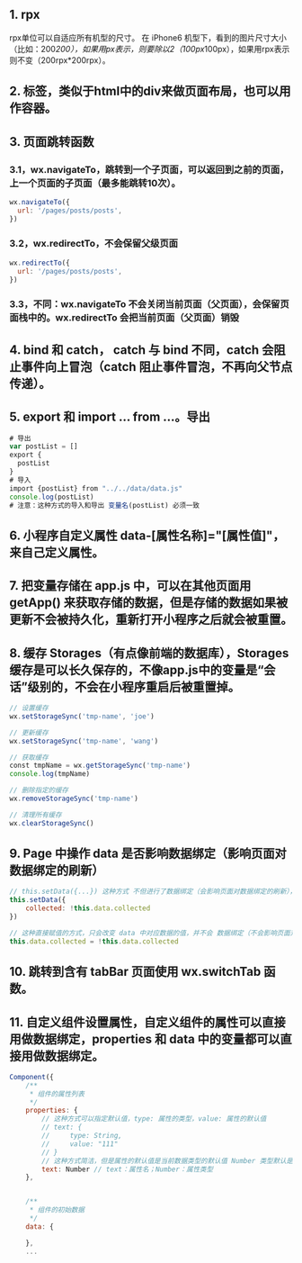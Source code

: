 ## 1.	rpx
rpx单位可以自适应所有机型的尺寸。
在 iPhone6 机型下，看到的图片尺寸大小（比如：200*200），如果用px表示，则要除以2（100px*100px），如果用rpx表示则不变（200rpx*200rpx）。
## 2.	<view>标签，类似于html中的div来做页面布局，也可以用作容器。
## 3.	页面跳转函数 
### 3.1，wx.navigateTo，跳转到一个子页面，可以返回到之前的页面，上一个页面的子页面（最多能跳转10次）。
```javascript
wx.navigateTo({
  url: '/pages/posts/posts',
})
```
### 3.2，wx.redirectTo，不会保留父级页面
```javascript
wx.redirectTo({
  url: '/pages/posts/posts',
})
```
### 3.3，不同：wx.navigateTo 不会关闭当前页面（父页面），会保留页面栈中的。wx.redirectTo 会把当前页面（父页面）销毁
## 4.	bind 和 catch， catch 与 bind 不同，catch 会阻止事件向上冒泡（catch 阻止事件冒泡，不再向父节点传递）。
## 5.	export 和 import ... from ...。导出
```javascript
# 导出
var postList = []
export {
  postList
}
# 导入
import {postList} from "../../data/data.js"
console.log(postList)
# 注意：这种方式的导入和导出 变量名(postList) 必须一致
```
## 6.	小程序自定义属性 data-[属性名称]="[属性值]"，来自己定义属性。
## 7.	把变量存储在 app.js 中，可以在其他页面用 getApp() 来获取存储的数据，但是存储的数据如果被更新不会被持久化，重新打开小程序之后就会被重置。
## 8.	缓存 Storages（有点像前端的数据库），Storages 缓存是可以长久保存的，不像app.js中的变量是“会话”级别的，不会在小程序重启后被重置掉。
```javascript
// 设置缓存
wx.setStorageSync('tmp-name', 'joe')

// 更新缓存
wx.setStorageSync('tmp-name', 'wang')

// 获取缓存
const tmpName = wx.getStorageSync('tmp-name')
console.log(tmpName)

// 删除指定的缓存
wx.removeStorageSync('tmp-name')

// 清理所有缓存
wx.clearStorageSync()
```
## 9.	Page 中操作 data 是否影响数据绑定（影响页面对数据绑定的刷新）
```javascript
// this.setData({...}) 这种方式 不但进行了数据绑定（会影响页面对数据绑定的刷新），还改变了 data 中对应的数据值
this.setData({
    collected: !this.data.collected
})

// 这种直接赋值的方式，只会改变 data 中对应数据的值，并不会 数据绑定（不会影响页面对数据绑定的刷新，页面不会有变化）
this.data.collected = !this.data.collected
```
## 10.	跳转到含有 tabBar 页面使用 wx.switchTab 函数。
## 11.	自定义组件设置属性，自定义组件的属性可以直接用做数据绑定，properties 和 data 中的变量都可以直接用做数据绑定。
```javascript
Component({
    /**
     * 组件的属性列表
     */
    properties: {
        // 这种方式可以指定默认值，type: 属性的类型，value: 属性的默认值
        // text: {
        //     type: String,
        //     value: "111"
        // }
        // 这种方式简洁，但是属性的默认值是当前数据类型的默认值 Number 类型默认是 “0”，String 默认值是 ""
        text: Number // text：属性名；Number：属性类型
    },


    /**
     * 组件的初始数据
     */
    data: {

    },
    ...
```
